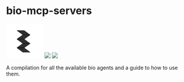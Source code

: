 # bio-mcp-servers
<p>
  <img src="logos/kleon-logo.png" width="100" /> 
  <img src="https://upload.wikimedia.org/wikipedia/commons/5/54/PubMed_logo_blue.svg" width="200"/>
  <img src="https://www.biorxiv.org/sites/default/files/biorxiv_logo_homepage.png" width = "200" />
</p>
A compilation for all the available bio agents and a guide to how to use them.
